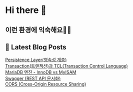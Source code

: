 # Hi there 👋

## 이런 환경에 익숙해요✍🏼

## 📕 Latest Blog Posts

<a href=https://jhyngu.tistory.com/104>Persistence Layer(영속성 계층)</a></br><a href=https://jhyngu.tistory.com/103>Transaction(트랜잭션)과 TCL(Transaction Control Language)</a></br><a href=https://jhyngu.tistory.com/101>MariaDB 엔진 - InnoDB vs MyISAM</a></br><a href=https://jhyngu.tistory.com/100>Swagger (REST API 문서화)</a></br><a href=https://jhyngu.tistory.com/99>CORS (Cross-Origin Resource Sharing)</a></br>